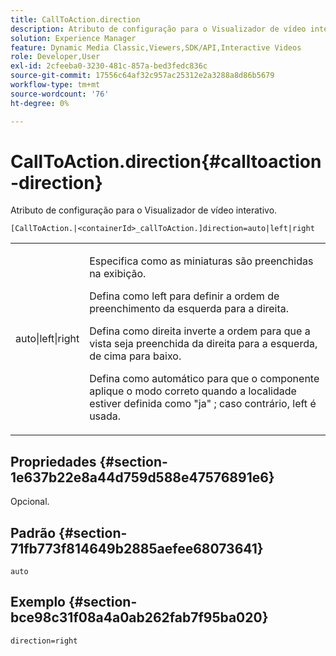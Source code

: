 ```yaml
---
title: CallToAction.direction
description: Atributo de configuração para o Visualizador de vídeo interativo.
solution: Experience Manager
feature: Dynamic Media Classic,Viewers,SDK/API,Interactive Videos
role: Developer,User
exl-id: 2cfeeba0-3230-481c-857a-bed3fedc836c
source-git-commit: 17556c64af32c957ac25312e2a3288a8d86b5679
workflow-type: tm+mt
source-wordcount: '76'
ht-degree: 0%

---
```


# CallToAction.direction{#calltoaction-direction}

Atributo de configuração para o Visualizador de vídeo interativo.

`[CallToAction.|<containerId>_callToAction.]direction=auto|left|right`

<table id="table_441553CD34C94A58A9D7CBF772DEDDB6"> 
 <tbody> 
  <tr> 
   <td colname="col1"> <p> <span class="codeph"> auto|left|right </span> </p> </td> 
   <td colname="col2"> <p> Especifica como as miniaturas são preenchidas na exibição. </p> <p>Defina como <span class="codeph"> left </span> para definir a ordem de preenchimento da esquerda para a direita. </p> <p>Defina como <span class="codeph"> direita </span> inverte a ordem para que a vista seja preenchida da direita para a esquerda, de cima para baixo. </p> <p>Defina como <span class="codeph"> automático </span> para que o componente aplique o modo correto quando a localidade estiver definida como <span class="codeph"> "ja" </span>; caso contrário, <span class="codeph"> left </span> é usada. </p> </td> 
  </tr> 
 </tbody> 
</table>

## Propriedades {#section-1e637b22e8a44d759d588e47576891e6}

Opcional.

## Padrão {#section-71fb773f814649b2885aefee68073641}

`auto`

## Exemplo {#section-bce98c31f08a4a0ab262fab7f95ba020}

```
direction=right
```
